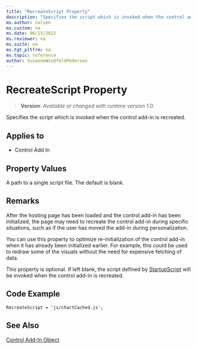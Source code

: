 ```yaml
---
title: "RecreateScript Property"
description: "Specifies the script which is invoked when the control add-in is recreated."
ms.author: solsen
ms.custom: na
ms.date: 06/15/2022
ms.reviewer: na
ms.suite: na
ms.tgt_pltfrm: na
ms.topic: reference
author: SusanneWindfeldPedersen
---
```

[//]: # (START>DO_NOT_EDIT)
[//]: # (IMPORTANT:Do not edit any of the content between here and the END>DO_NOT_EDIT.)
[//]: # (Any modifications should be made in the .xml files in the ModernDev repo.)
# RecreateScript Property
> **Version**: _Available or changed with runtime version 1.0._

Specifies the script which is invoked when the control add-in is recreated.

## Applies to
-   Control Add In

[//]: # (IMPORTANT: END>DO_NOT_EDIT)


## Property Values

A path to a single script file. The default is blank. 

## Remarks

After the hosting page has been loaded and the control add-in has been initialized, the page may need to recreate the control add-in during specific situations, such as if the user has moved the add-in during personalization.

You can use this property to optimize re-initialization of the control add-in when it has already been initialized earlier. For example, this could be used to redraw some of the visuals without the need for expensive fetching of data.

This property is optional. If left blank, the script defined by [StartupScript](devenv-startupscript-property.md) will be invoked when the control add-in is recreated. 

## Code Example

```AL
RecreateScript = 'js/chartCached.js';
```

## See Also

[Control Add-In Object](../devenv-control-addin-object.md)   
 